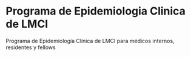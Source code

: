 # Programa de Epidemiologia Clinica de LMCI
Programa de Epidemiología Clínica de LMCI para médicos internos, residentes y fellows
